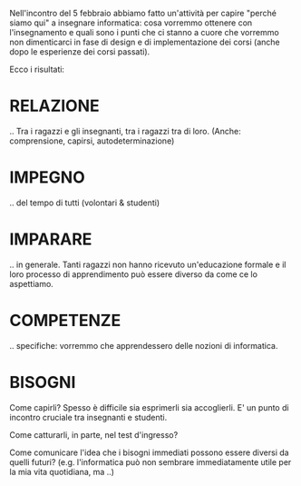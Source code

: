 Nell'incontro del 5 febbraio abbiamo fatto un'attività per capire "perché siamo qui" a insegnare informatica: cosa vorremmo ottenere con l'insegnamento e quali sono i punti che ci stanno a cuore che vorremmo non dimenticarci in fase di design e di implementazione dei corsi (anche dopo le esperienze dei corsi passati).

Ecco i risultati:

# RELAZIONE

.. Tra i ragazzi e gli insegnanti, tra i ragazzi tra di loro. (Anche: comprensione, capirsi, autodeterminazione)

# IMPEGNO

.. del tempo di tutti (volontari & studenti)

# IMPARARE

.. in generale. Tanti ragazzi non hanno ricevuto un'educazione formale e il loro processo di apprendimento può essere diverso da come ce lo aspettiamo.

# COMPETENZE

.. specifiche: vorremmo che apprendessero delle nozioni di informatica.

# BISOGNI

Come capirli? Spesso è difficile sia esprimerli sia accoglierli. E' un punto di incontro cruciale tra insegnanti e studenti.

Come catturarli, in parte, nel test d'ingresso?

Come comunicare l'idea che i bisogni immediati possono essere diversi da quelli futuri? (e.g. l'informatica può non sembrare immediatamente utile per la mia vita quotidiana, ma ..)
